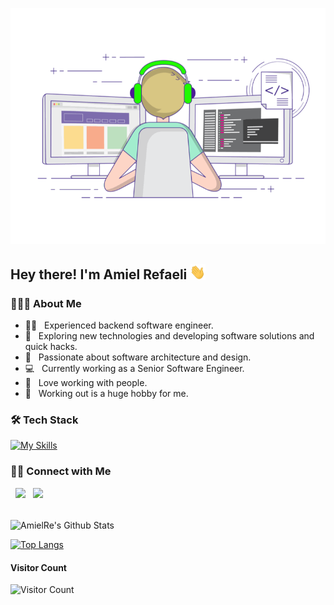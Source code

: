 ![Header](https://github.com/AmielRe/AmielRe/blob/main/program.gif)

<h2> Hey there! I'm Amiel Refaeli <img src="https://github.com/AmielRe/AmielRe/blob/main/hi.gif" width="25"></h2>

<h3> 👨🏻‍💻 About Me </h3>

- 🧑‍💻 &nbsp; Experienced backend software engineer.
- 🤔 &nbsp; Exploring new technologies and developing software solutions and quick hacks.
- 💭 &nbsp; Passionate about software architecture and design.
- 💻 &nbsp; Currently working as a Senior Software Engineer.
- 👯 &nbsp; Love working with people.
- 🏅 &nbsp; Working out is a huge hobby for me.

<h3>🛠 Tech Stack</h3>

[![My Skills](https://skillicons.dev/icons?i=cs,java,docker,git,hibernate,spring,py,rabbitmq,openshift,vscode,postgres,css,html,js,nodejs,react,jenkins,androidstudio,mongodb,firebase,graphql,grafana&perline=11)](https://skillicons.dev)

<h3> 🤝🏻 Connect with Me </h3>

<p align="start">
&nbsp; <a href="https://www.linkedin.com/in/amiel-refaeli/" target="_blank" rel="noopener noreferrer"><img src="https://img.icons8.com/plasticine/100/000000/linkedin.png" width="75" /></a>
&nbsp; <a href="mailto:amieli1999@gmail.com" target="_blank" rel="noopener noreferrer"><img src="https://img.icons8.com/plasticine/100/000000/gmail.png"  width="75" /></a>
</p>

<br>

<img align="center" src="https://github-readme-stats.vercel.app/api?username=amielre&include_all_commits=true&count_private=true&show_icons=true&line_height=20&title_color=7A7ADB&icon_color=2234AE&text_color=D3D3D3&bg_color=0,000000,130F40" alt="AmielRe's Github Stats">

</br>

[![Top Langs](https://github-readme-stats.vercel.app/api/top-langs/?username=amielre&layout=compact&text_color=daf7dc&bg_color=151515)](https://github.com/amielre/github-readme-stats)

#### **Visitor Count**
 ![Visitor Count](https://profile-counter.glitch.me/{amielre}/count.svg)
